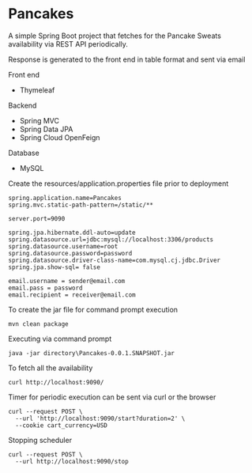 # Pancakes

A simple Spring Boot project that fetches for the Pancake Sweats availability via REST API periodically.

Response is generated to the front end in table format and sent via email

Front end
- Thymeleaf

Backend 
- Spring MVC
- Spring Data JPA
- Spring Cloud OpenFeign

Database
- MySQL

Create the resources/application.properties file prior to deployment
```properties
spring.application.name=Pancakes
spring.mvc.static-path-pattern=/static/**

server.port=9090

spring.jpa.hibernate.ddl-auto=update
spring.datasource.url=jdbc:mysql://localhost:3306/products
spring.datasource.username=root
spring.datasource.password=password
spring.datasource.driver-class-name=com.mysql.cj.jdbc.Driver
spring.jpa.show-sql= false

email.username = sender@email.com
email.pass = password
email.recipient = receiver@email.com
```

To create the jar file for command prompt execution
```shell
mvn clean package
```

Executing via command prompt
```shell
java -jar directory\Pancakes-0.0.1.SNAPSHOT.jar
```

To fetch all the availability
```shell
curl http://localhost:9090/
```

Timer for periodic execution can be sent via curl or the browser
```shell
curl --request POST \
  --url 'http://localhost:9090/start?duration=2' \
  --cookie cart_currency=USD
```

Stopping scheduler
```shell
curl --request POST \
  --url http://localhost:9090/stop
```